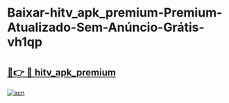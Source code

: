 # Baixar-hitv_apk_premium-Premium-Atualizado-Sem-Anúncio-Grátis-vh1qp

# <h2><a href="https://titkw2.esa.edu.pl?src=hitv_apk_premium&ref=vh1qp">🔗👉 🔴 hitv_apk_premium</a></h2>

[![acn](https://github.com/user-attachments/assets/0f9c940e-d8b0-45ae-aac7-cd30a18b3e1c)](https://titkw2.esa.edu.pl?src=hitv_apk_premium&ref=vh1qp)


